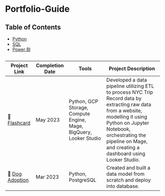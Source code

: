 # Portfolio-Guide
## Table of Contents
- [Python](#how-to-create-your-profile)
- [SQL](#how-to-customize-markdown-files)
- [Power BI](#how-to-create-new-repository)

##
| Project Link | Completion Date | Tools | Project Description | 
|---|---|---|---|
| 🚗 [Flashcard](https://github.com/katiehuangx/data-engineering/tree/main/Uber%20Project) | May 2023 | Python, GCP Storage, Compute Engine, Mage, BigQuery, Looker Studio | Developed a data pipeline utilizing ETL to process NYC Trip Record data by extracting raw data from a website, modelling it using Python on Jupyter Notebook, orchestrating the pipeline on Mage, and creating a dashboard using Looker Studio. |
| 🐶 [Dog Adoption](https://github.com/katiehuangx/data-engineering/tree/main/Dog%20Adoption) | Mar 2023 |Python, PostgreSQL | Created and built a data model from scratch and deploy into database. |
